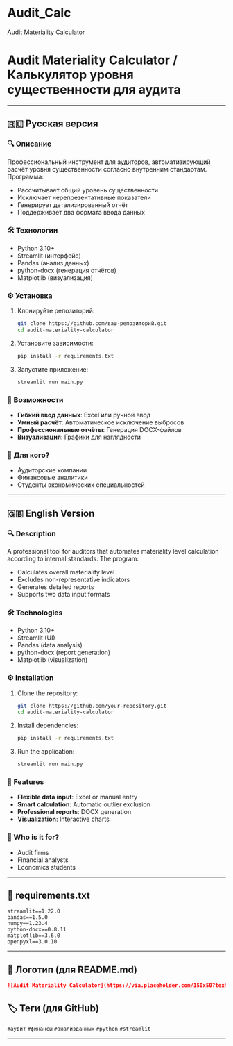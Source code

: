 # Audit_Calc
Audit Materiality Calculator
# **Audit Materiality Calculator / Калькулятор уровня существенности для аудита**

---

## **🇷🇺 Русская версия**

### **🔍 Описание**
Профессиональный инструмент для аудиторов, автоматизирующий расчёт уровня существенности согласно внутренним стандартам. Программа:
- Рассчитывает общий уровень существенности
- Исключает нерепрезентативные показатели
- Генерирует детализированный отчёт
- Поддерживает два формата ввода данных

### **🛠 Технологии**
- Python 3.10+
- Streamlit (интерфейс)
- Pandas (анализ данных)
- python-docx (генерация отчётов)
- Matplotlib (визуализация)

### **⚙️ Установка**
1. Клонируйте репозиторий:
   ```bash
   git clone https://github.com/ваш-репозиторий.git
   cd audit-materiality-calculator
   ```

2. Установите зависимости:
   ```bash
   pip install -r requirements.txt
   ```

3. Запустите приложение:
   ```bash
   streamlit run main.py
   ```

### **🚀 Возможности**
- **Гибкий ввод данных**: Excel или ручной ввод
- **Умный расчёт**: Автоматическое исключение выбросов
- **Профессиональные отчёты**: Генерация DOCX-файлов
- **Визуализация**: Графики для наглядности

### **📌 Для кого?**
- Аудиторские компании
- Финансовые аналитики
- Студенты экономических специальностей

---

## **🇬🇧 English Version**

### **🔍 Description**
A professional tool for auditors that automates materiality level calculation according to internal standards. The program:
- Calculates overall materiality level
- Excludes non-representative indicators
- Generates detailed reports
- Supports two data input formats

### **🛠 Technologies**
- Python 3.10+
- Streamlit (UI)
- Pandas (data analysis)
- python-docx (report generation)
- Matplotlib (visualization)

### **⚙️ Installation**
1. Clone the repository:
   ```bash
   git clone https://github.com/your-repository.git
   cd audit-materiality-calculator
   ```

2. Install dependencies:
   ```bash
   pip install -r requirements.txt
   ```

3. Run the application:
   ```bash
   streamlit run main.py
   ```

### **🚀 Features**
- **Flexible data input**: Excel or manual entry
- **Smart calculation**: Automatic outlier exclusion
- **Professional reports**: DOCX generation
- **Visualization**: Interactive charts

### **📌 Who is it for?**
- Audit firms
- Financial analysts
- Economics students

---

## **📜 requirements.txt**
```
streamlit==1.22.0
pandas==1.5.0
numpy==1.23.4
python-docx==0.8.11
matplotlib==3.6.0
openpyxl==3.0.10
```

---

## **🎨 Логотип (для README.md)**
```markdown
![Audit Materiality Calculator](https://via.placeholder.com/150x50?text=Audit+Calculator)
```

## **🏷️ Теги (для GitHub)**
`#аудит` `#финансы` `#анализданных` `#python` `#streamlit`

---
